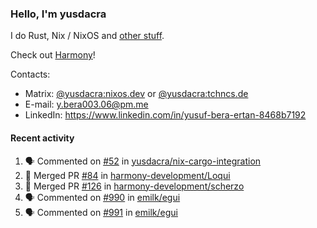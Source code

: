### Hello, I'm yusdacra

I do Rust, Nix / NixOS and [other stuff](https://yusdacra.gitlab.io/about).

Check out [Harmony](https://github.com/harmony-development)!

Contacts:
- Matrix: [@yusdacra:nixos.dev](https://matrix.to/#/@yusdacra:nixos.dev) or [@yusdacra:tchncs.de](https://matrix.to/#/@yusdacra:tchncs.de)
- E-mail: y.bera003.06@pm.me
- LinkedIn: https://www.linkedin.com/in/yusuf-bera-ertan-8468b7192

#### Recent activity

<!--START_SECTION:activity-->
1. 🗣 Commented on [#52](https://github.com/yusdacra/nix-cargo-integration/issues/52) in [yusdacra/nix-cargo-integration](https://github.com/yusdacra/nix-cargo-integration)
2. 🎉 Merged PR [#84](https://github.com/harmony-development/Loqui/pull/84) in [harmony-development/Loqui](https://github.com/harmony-development/Loqui)
3. 🎉 Merged PR [#126](https://github.com/harmony-development/scherzo/pull/126) in [harmony-development/scherzo](https://github.com/harmony-development/scherzo)
4. 🗣 Commented on [#990](https://github.com/emilk/egui/issues/990) in [emilk/egui](https://github.com/emilk/egui)
5. 🗣 Commented on [#991](https://github.com/emilk/egui/issues/991) in [emilk/egui](https://github.com/emilk/egui)
<!--END_SECTION:activity-->
